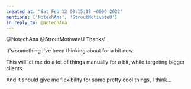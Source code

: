 ```yaml
---
created_at: "Sat Feb 12 00:15:38 +0000 2022"
mentions: ['NotechAna', 'StroutMotivateU']
in_reply_to: @NotechAna
---
```


@NotechAna @StroutMotivateU Thanks! 

It's something I've been thinking about for a bit now. 

This will let me do a lot of things manually for a bit, while targeting bigger clients. 

And it should give me flexibility for some pretty cool things, I think...
